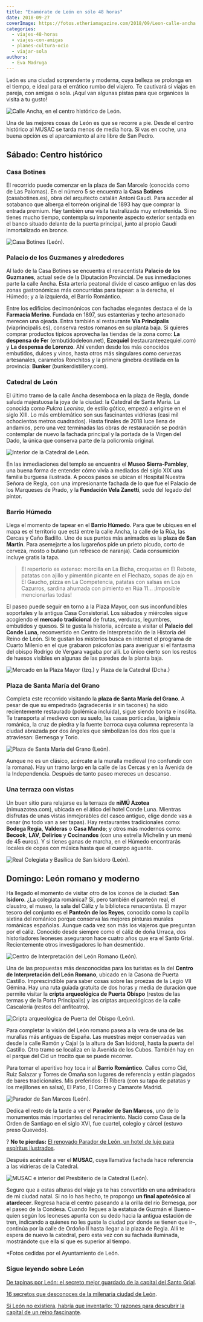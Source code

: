 ```yaml
---
title: "Enamórate de León en sólo 48 horas"
date: 2018-09-27
coverImage: https://fotos.etheriamagazine.com/2018/09/Leon-calle-ancha.jpg
categories: 
  - viajes-48-horas
  - viajes-con-amigas
  - planes-cultura-ocio
  - viajar-sola
authors: 
  - Eva Madruga
---
```


León es una ciudad sorprendente y moderna, cuya belleza se prolonga en el tiempo, e 
ideal para el errático rumbo del viajero. Te cautivará si viajas en pareja, con amigas o 
sola. ¡Aquí van algunas pistas para que organices la visita a tu gusto! 

![Calle Ancha, en el centro histórico de León.](https://fotos.etheriamagazine.com/2018/09/Leon-calle-ancha-1024x683.jpg "Calle Ancha, en el centro histórico de León.")

Una de las mejores cosas de León es que se recorre a pie. Desde el centro histórico al 
MUSAC se tarda menos de media hora. Si vas en coche, una buena opción es el aparcamiento 
al aire libre de San Pedro. 

## Sábado: Centro histórico

### Casa Botines

El recorrido puede comenzar en la plaza de San Marcelo (conocida como de Las Palomas). 
En el número 5 se encuentra la **Casa Botines** (casabotines.es), obra del arquitecto 
catalán Antoni Gaudí. Para acceder al sotabanco que alberga el torreón original de 1893 
hay que comprar la entrada premium. Hay también una visita teatralizada muy entretenida. 
Si no tienes mucho tiempo, contempla su imponente aspecto exterior sentada en el banco 
situado delante de la puerta principal, junto al propio Gaudí inmortalizado en bronce. 

![Casa Botines (León).](https://fotos.etheriamagazine.com/2018/09/leon-casa-botines-1024x683.jpg "Casa Botines (León).")

### Palacio de los Guzmanes y alrededores

Al lado de la Casa Botines se encuentra el renacentista **Palacio de los Guzmanes**, 
actual sede de la Diputación Provincial. De sus inmediaciones parte la calle Ancha. Esta 
arteria peatonal divide el casco antiguo en las dos zonas gastronómicas más concurridas 
para tapear: a la derecha, el Húmedo; y a la izquierda, el Barrio Romántico. 

Entre los edificios decimonónicos con fachadas elegantes destaca el de la **Farmacia 
Merino**. Fundada en 1897, sus estanterías y techo artesonado merecen una ojeada. Entra 
también al restaurante **Vía Principalis** (viaprincipalis.es), conserva restos romanos 
en su planta baja. Si quieres comprar productos típicos aprovecha las tiendas de la zona 
como: **La despensa de Fe**r (embutidodeleon.net), **Ezequiel** 
(restauranteezequiel.com) y **La despensa de Lorenzo**. Ahí venden desde los más 
conocidos embutidos, dulces y vinos, hasta otros más singulares como cervezas 
artesanales, caramelos Ronchitos y la primera ginebra destilada en la provincia: 
**Bunker** (bunkerdistillery.com). 

### Catedral de León

El último tramo de la calle Ancha desemboca en la plaza de Regla, donde saluda 
majestuosa la joya de la ciudad: la Catedral de Santa María. La conocida como _Pulcra 
Leonina_, de estilo gótico, empezó a erigirse en el siglo XIII. Lo más emblemático son 
sus fascinantes vidrieras (casi mil ochocientos metros cuadrados). Hasta finales de 2018 
luce llena de andamios, pero una vez terminadas las obras de restauración se podrán 
contemplar de nuevo la fachada principal y la portada de la Virgen del Dado, la única 
que conserva parte de la policromía original. 

![Interior de la Catedral de León.](https://fotos.etheriamagazine.com/2018/09/leon-interior-catedral-1024x683.jpg "Interior de la Catedral de León.")

En las inmediaciones del templo se encuentra el **Museo Sierra-Pambley**, una buena 
forma de entender cómo vivía a mediados del siglo XIX una familia burguesa ilustrada. A 
pocos pasos se ubican el Hospital Nuestra Señora de Regla, con una impresionante fachada 
de lo que fue el Palacio de los Marqueses de Prado, y la **Fundación Vela Zanetti**, 
sede del legado del pintor. 

### Barrio Húmedo

Llega el momento de tapear en el **Barrio Húmedo**. Para que te ubiques en el mapa es el 
territorio que está entre la calle Ancha, la calle de la Rúa, las Cercas y Caño Badillo. 
Uno de sus puntos más animados es la **plaza de San Martín**. Para asemejarte a los 
lugareños pide un prieto picudo, corto de cerveza, mosto o butano (un refresco de 
naranja). Cada consumición incluye gratis la tapa. 

> El repertorio es extenso: morcilla en La Bicha, croquetas en El Rebote, patatas con 
> ajillo y pimentón picante en el Flechazo, sopas de ajo en El Gaucho, pizza en La 
> Competencia, patatas con salsas en Los Cazurros, sardina ahumada con pimiento en Rúa 11… 
> ¡Imposible mencionarlas todas! 

El paseo puede seguir en torno a la Plaza Mayor, con sus inconfundibles soportales y la 
antigua Casa Consistorial. Los sábados y miércoles sigue acogiendo el **mercado 
tradicional** de frutas, verduras, legumbres, embutidos y quesos. Si te gusta la 
historia, acércate a visitar el **Palacio del Conde Luna**, reconvertido en Centro de 
Interpretación de la Historia del Reino de León. Si te gustan los misterios busca en 
internet el programa de Cuarto Milenio en el que grabaron psicofonías para averiguar si 
el fantasma del obispo Rodrigo de Vergara vagaba por allí. Lo único cierto son los 
restos de huesos visibles en algunas de las paredes de la planta baja. 

![Mercado en la Plaza Mayor (Izq.) y Plaza de la Catedral (Dcha.)](https://fotos.etheriamagazine.com/2018/09/leon-Plaza-mercado-catedral-1024x771.jpg "Mercado en la Plaza Mayor (Izq.) y Plaza de la Catedral (Dcha.)")

### Plaza de Santa María del Grano

Completa este recorrido visitando la **plaza de Santa María del Grano**. A pesar de que 
su empedrado (agradecerás ir sin tacones) ha sido recientemente restaurado (polémica 
incluida), sigue siendo bonita e insólita. Te transporta al medievo con su suelo, las 
casas porticadas, la iglesia románica, la cruz de piedra y la fuente barroca cuya 
columna representa la ciudad abrazada por dos ángeles que simbolizan los dos ríos que la 
atraviesan: Bernesga y Torio. 

![Plaza de Santa María del Grano (León).](https://fotos.etheriamagazine.com/2018/09/leon-Plaza-del-Grano-peregrinos.jpg "Plaza de Santa María del Grano (León).")

Aunque no es un clásico, acércate a la muralla medieval (no confundir con la romana). 
Hay un tramo largo en la calle de las Cercas y en la Avenida de la Independencia. 
Después de tanto paseo mereces un descanso. 

### Una terraza con vistas

Un buen sitio para relajarse es la terraza de **niMÚ Azotea** (nimuazotea.com), ubicada 
en el ático del hotel Conde Luna. Mientras disfrutas de unas vistas inmejorables del 
casco antiguo, elige donde vas a cenar (no todo van a ser tapas). Hay restaurantes 
tradicionales como: **Bodega Regia**, **Valderas** o **Casa Mando**; y otros más 
modernos como: **Becook**, **LAV**, **Delirios** y **Cocinandos** (con una estrella 
Michelin y un menú de 45 euros). Y si tienes ganas de marcha, en el Húmedo encontrarás 
locales de copas con música hasta que el cuerpo aguante. 

![Real Colegiata y Basílica de San Isidoro (León).](https://fotos.etheriamagazine.com/2018/09/leon-san-isidoro-1024x1024.jpg "Real Colegiata y Basílica de San Isidoro (León).")

## Domingo: León romano y moderno

Ha llegado el momento de visitar otro de los iconos de la ciudad: **San Isidoro**. ¿La 
colegiata románica? Sí, pero también el panteón real, el claustro, el museo, la sala del 
Cáliz y la biblioteca renacentista. El mayor tesoro del conjunto es el **Panteón de los 
Reyes**, conocido como la capilla sixtina del románico porque conserva las mejores 
pinturas murales románicas españolas. Aunque cada vez son más los viajeros que preguntan 
por el cáliz. Conocido desde siempre como el cáliz de doña Urraca, dos historiadores 
leoneses aseguraron hace cuatro años que era el Santo Grial. Recientemente otros 
investigadores lo han desmentido. 

![Centro de Interpretación del León Romano (León).](https://fotos.etheriamagazine.com/2018/09/leon-centro-de-interpretacion-del-leon-romano-1024x683.jpg "Centro de Interpretación del León Romano (León).")

Una de las propuestas más desconocidas para los turistas es la del **Centro de 
Interpretación del León Romano**, ubicado en la Casona de Puerta Castillo. 
Imprescindible para saber cosas sobre las proezas de la Legio VII Gémina. Hay una ruta 
guiada gratuita de dos horas y media de duración que permite visitar la **cripta 
arqueológica de Puerta Obispo** (restos de las termas y de la Porta Principalis) y las 
criptas arqueológicas de la calle Cascalería (restos del anfiteatro). 

![Cripta arqueológica de Puerta del Obispo (León).](https://fotos.etheriamagazine.com/2018/09/leon-Cripta-Arqueologica-de-Puerta-Obispo-1024x683.jpg "Cripta arqueológica de Puerta del Obispo (León).")

Para completar la visión del León romano pasea a la vera de una de las murallas más 
antiguas de España. Las muestras mejor conservadas van desde la calle Ramón y Cajal (a 
la altura de San Isidoro), hasta la puerta del Castillo. Otro tramo se localiza en la 
Avenida de los Cubos. También hay en el parque del Cid un trocito que se puede recorrer. 

Para tomar el aperitivo hoy toca ir al **Barrio Romántico**. Calles como Cid, Ruiz 
Salazar y Torres de Omaña son lugares de referencia y están plagados de bares 
tradicionales. Mis preferidos: El Ribera (con su tapa de patatas y los mejillones en 
salsa), El Patio, El Correo y Camarote Madrid. 

![Parador de San Marcos (León).](https://fotos.etheriamagazine.com/2018/09/leon-parador-san-marcos-1024x683.jpg "Parador de San Marcos (León).")

Dedica el resto de la tarde a ver el **Parador de San Marcos**, uno de lo monumentos más 
importantes del renacimiento. Nació como Casa de la Orden de Santiago en el siglo XVI, 
fue cuartel, colegio y cárcel (estuvo preso Quevedo). 

? **No te pierdas:** [El renovado Parador de León, un hotel de lujo para espíritus 
ilustrados](https://etheriamagazine.com/2020/12/22/parador-de-leon-hotel-romantico-y-de-lujo/). 

Después acércate a ver el **MUSAC**, cuya llamativa fachada hace referencia a las 
vidrieras de la Catedral. 

![MUSAC e interior del Presbiterio de la Catedral (León).](https://fotos.etheriamagazine.com/2018/09/leon-musac-catedral-1024x793.jpg "MUSAC e interior del Presbiterio de la Catedral (León).")

Seguro que a estas alturas del viaje ya te has convertido en una admiradora de mi ciudad 
natal. Si no lo has hecho, te propongo **un final apoteósico al atardecer**. Regresa 
hacia el centro paseando a la orilla del río Bernesga, por el paseo de la Condesa. 
Cuando llegues a la estatua de Guzmán el Bueno –quien según los leoneses apunta con su 
dedo hacia la antigua estación de tren, indicando a quienes no les guste la ciudad por 
donde se tienen que ir–, continúa por la calle de Ordoño II hasta llegar a la plaza de 
Regla. Allí te espera de nuevo la catedral, pero esta vez con su fachada iluminada, 
mostrándote que ella sí que es superior al tiempo. 

\*Fotos cedidas por el Ayuntamiento de León. 

### Sigue leyendo sobre León

[De tapinas por León: el secreto mejor guardado de la capital del Santo 
Grial](https://etheriamagazine.com/2021/09/09/ruta-para-comer-bien-en-leon-capital/). 

[16 secretos que desconoces de la milenaria ciudad de 
León](https://etheriamagazine.com/2020/12/16/16-lugares-secretos-y-leyendas-de-leon-capital/). 

[Si León no existiera, habría que inventarlo: 10 razones para descubrir la capital de un 
reino 
fascinante](https://etheriamagazine.com/2020/12/28/10-razones-para-descubrir-leon-una-capital-unica-y-diferente/).
